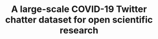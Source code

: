 ---
api_or_bulk_downloads: Bulk
citation: "\n@misc{banda_large-scale_2021,\n        title = {A large-scale {COVID}-19
  {Twitter} chatter dataset for open scientific research - an international collaboration},\n
  \       url = {https://zenodo.org/record/5458943},\n        abstract = {Version
  78 of the dataset. The peer-reviewed publication for this dataset has now been published 
  in Epidemiologia an MDPI journal, and can be accessed here: https://doi.org/10.3390/epidemiologia2030024.
  Please cite this when using the dataset. Due to the relevance of the COVID-19 global
  pandemic, we are releasing our dataset of tweets acquired from the Twitter Stream
  related to COVID-19 chatter. Since our first release we have received additional
  data from our new collaborators, allowing this resource to grow to its current size.
  Dedicated data gathering started from March 11th yielding over 4 million tweets
  a day. We have added additional data provided by our new collaborators from January
  27th to March 27th, to provide extra longitudinal coverage. Version 10 added {\\textasciitilde}1.5
  million tweets in the Russian language collected between January 1st and May 8th,
  gracefully provided to us by: Katya Artemova (NRU HSE) and Elena Tutubalina (KFU).
  From version 12 we have included daily hashtags, mentions and emoijis and their
  frequencies the respective zip files. From version 14 we have included the tweet
  identifiers and their respective language for the clean version of the dataset.
  Since version 20 we have included language and place location for all tweets. The
  data collected from the stream captures all languages, but the higher prevalence
  are:  English, Spanish, and French. We release all tweets and retweets on the full\\_dataset.tsv
  file (1,198,902,806 unique tweets), and a cleaned version with no retweets on the
  full\\_dataset-clean.tsv file (306,791,449 unique tweets). There are several practical
  reasons for us to leave the retweets, tracing important tweets and their dissemination
  is one of them. For NLP tasks we provide the top 1000 frequent terms in frequent\\_terms.csv,
  the top 1000 bigrams in frequent\\_bigrams.csv, and the top 1000 trigrams in frequent\\_trigrams.csv.
  Some general statistics per day are included for both datasets in the full\\_dataset-statistics.tsv
  and full\\_dataset-clean-statistics.tsv files. For more statistics and some visualizations
  visit: http://www.panacealab.org/covid19/  More details can be found (and will be
  updated faster at: https://github.com/thepanacealab/covid19\\_twitter) and our pre-print
  about the dataset (https://arxiv.org/abs/2004.03688)  As always, the tweets distributed
  here are only tweet identifiers (with date and time added) due to the terms and
  conditions of Twitter to re-distribute Twitter data ONLY for research purposes.
  They need to be hydrated to be used.},\n        urldate = {2021-09-07},\n        publisher
  = {Zenodo},\n        author = {Banda, Juan M. and Tekumalla, Ramya and Wang, Guanyu
  and Yu, Jingyuan and Liu, Tuo and Ding, Yuning and Artemova, Katya and Tutubalina,
  Elena and Chowell, Gerardo},\n        month = sep,\n        year = {2021},\n        doi
  = {10.5281/zenodo.5458943},\n        note = {type: dataset},\n        keywords =
  {social media, twitter, nlp, covid-19, covid19},\n}\n"
code: https://github.com/thepanacealab/covid19_twitter
description: 'Dataset of tweets acquired from the Twitter Stream related to COVID-19
  chatter. The first 9 weeks of data (from January 1st, 2020 to March 11th, 2020)
  contain very low tweet counts as we filtered other data we were collecting for other
  research purposes, however, one can see the dramatic increase as the awareness for
  the virus spread. Dedicated data gathering started from March 11th yielding over
  4 million tweets a day.


  The data collected from the stream captures all languages, but the higher prevalence
  are: English, Spanish, and French. We release all tweets and retweets on the full
  dataset, and a cleaned version with no retweets. There are several practical reasons
  for us to leave the retweets, tracing important tweets and their dissemination is
  one of them. For NLP tasks we provide the top 1000 frequent terms, the top 1000
  bigrams, and the top 1000 trigrams. Some general statistics per day are included
  for both datasets.'
documentation: http://www.panacealab.org/covid19/
doi: 'DOI: 10.5281/zenodo.5458943

  type: dataset'
error_metrics: null
location: https://zenodo.org/record/5458943
record_creation_timestamp: 09/07/2021, 16:35:04
references: null
shortname: covid_twitter_chatter
tags:
- social media
- ' twitter'
- ' nlp'
- ' covid-19'
- ' covid19'
- ' twitter'
- ' covid'
- ' open-source'
terms_of_use: null
timeframe: Jan 2020-present
title: A large-scale COVID-19 Twitter chatter dataset for open scientific research
uuid: 1a7fc85d-38af-4fe6-83b8-0d629e85d418
versioning: 'Yes'
---